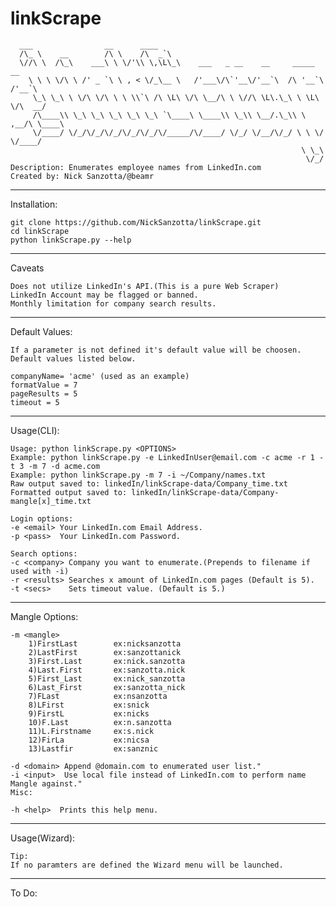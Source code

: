 # linkScrape

      ___                __      ____                                             
      /\_ \    __        /\ \    /\  _`\                                           
      \//\ \  /\_\    ___\ \ \/'\\ \,\L\_\    ___   _ __    __     _____      __   
        \ \ \ \/\ \ /' _ `\ \ , < \/_\__ \   /'___\/\`'__\/'__`\  /\ '__`\  /'__`\ 
         \_\ \_\ \ \/\ \/\ \ \ \\`\ /\ \L\ \/\ \__/\ \ \//\ \L\.\_\ \ \L\ \/\  __/ 
         /\____\\ \_\ \_\ \_\ \_\ \_\ `\____\ \____\\ \_\\ \__/.\_\\ \ ,__/\ \____\
         \/____/ \/_/\/_/\/_/\/_/\/_/\/_____/\/____/ \/_/ \/__/\/_/ \ \ \/  \/____/
                                                                     \ \_\         
                                                                      \/_/ 
    Description: Enumerates employee names from LinkedIn.com
    Created by: Nick Sanzotta/@beamr
***
Installation:

    git clone https://github.com/NickSanzotta/linkScrape.git
    cd linkScrape
    python linkScrape.py --help

***
Caveats

    Does not utilize LinkedIn's API.(This is a pure Web Scraper)
    LinkedIn Account may be flagged or banned.
    Monthly limitation for company search results.

***
Default Values:

    If a parameter is not defined it's default value will be choosen.
    Default values listed below.
  
    companyName= 'acme' (used as an example)
    formatValue = 7
    pageResults = 5
    timeout = 5
    
***
Usage(CLI):

    Usage: python linkScrape.py <OPTIONS>
    Example: python linkScrape.py -e LinkedInUser@email.com -c acme -r 1 -t 3 -m 7 -d acme.com
    Example: python linkScrape.py -m 7 -i ~/Company/names.txt
    Raw output saved to: linkedIn/linkScrape-data/Company_time.txt
    Formatted output saved to: linkedIn/linkScrape-data/Company-mangle[x]_time.txt
    
    Login options:
    -e <email> Your LinkedIn.com Email Address.
    -p <pass>  Your LinkedIn.com Password.
    
    Search options:
    -c <company> Company you want to enumerate.(Prepends to filename if used with -i) 
    -r <results> Searches x amount of LinkedIn.com pages (Default is 5).
    -t <secs>    Sets timeout value. (Default is 5.)
  ***
Mangle Options: 
    
    -m <mangle>
        1)FirstLast        ex:nicksanzotta
        2)LastFirst        ex:sanzottanick
        3)First.Last       ex:nick.sanzotta
        4)Last.First       ex:sanzotta.nick
        5)First_Last       ex:nick_sanzotta
        6)Last_First       ex:sanzotta_nick
        7)FLast            ex:nsanzotta
        8)LFirst           ex:snick
        9)FirstL           ex:nicks
        10)F.Last          ex:n.sanzotta
        11)L.Firstname     ex:s.nick
        12)FirLa           ex:nicsa
        13)Lastfir         ex:sanznic  
  
    -d <domain> Append @domain.com to enumerated user list."
    -i <input>  Use local file instead of LinkedIn.com to perform name Mangle against."
    Misc:
    
    -h <help>  Prints this help menu.
  
 

***
Usage(Wizard):

    Tip:
    If no paramters are defined the Wizard menu will be launched.

***
To Do:


